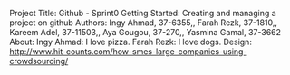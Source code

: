Project Title: Github - Sprint0
Getting Started: Creating and managing a project on github
Authors: Ingy Ahmad, 37-6355,, Farah Rezk, 37-1810,, Kareem Adel, 37-11503,, Aya Gougou, 37-270,, Yasmina Gamal, 37-3662
About: Ingy Ahmad: I love pizza.
Farah Rezk: I love dogs.
Design: http://www.hit-counts.com/how-smes-large-companies-using-crowdsourcing/
